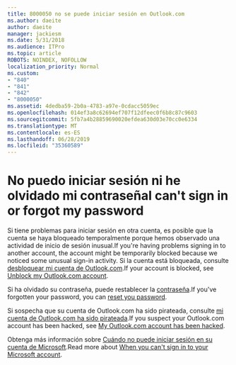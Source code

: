 ```yaml
---
title: 8000050 no se puede iniciar sesión en Outlook.com
ms.author: daeite
author: daeite
manager: jackiesm
ms.date: 5/31/2018
ms.audience: ITPro
ms.topic: article
ROBOTS: NOINDEX, NOFOLLOW
localization_priority: Normal
ms.custom:
- "840"
- "841"
- "842"
- "8000050"
ms.assetid: 4dedba59-2b0a-4783-a97e-0cdacc5059ec
ms.openlocfilehash: 014ef3a8c62694ef707f12dfeec0f6b8c87c9603
ms.sourcegitcommit: 5fb7a4b28859690020efdea630d03e70cc0e6334
ms.translationtype: MT
ms.contentlocale: es-ES
ms.lasthandoff: 06/28/2019
ms.locfileid: "35360589"
---
```

# <a name="i-cant-sign-in-or-forgot-my-password"></a><span data-ttu-id="2898b-102">No puedo iniciar sesión ni he olvidado mi contraseña</span><span class="sxs-lookup"><span data-stu-id="2898b-102">I can't sign in or forgot my password</span></span>

<span data-ttu-id="2898b-103">Si tiene problemas para iniciar sesión en otra cuenta, es posible que la cuenta se haya bloqueado temporalmente porque hemos observado una actividad de inicio de sesión inusual.</span><span class="sxs-lookup"><span data-stu-id="2898b-103">If you're having problems signing in to another account, the account might be temporarily blocked because we noticed some unusual sign-in activity.</span></span> <span data-ttu-id="2898b-104">Si la cuenta está bloqueada, consulte [desbloquear mi cuenta de Outlook.com](https://go.microsoft.com/fwlink/p/?linkid=2001800&amp;clcid=0x409).</span><span class="sxs-lookup"><span data-stu-id="2898b-104">If your account is blocked, see [Unblock my Outlook.com account](https://go.microsoft.com/fwlink/p/?linkid=2001800&amp;clcid=0x409).</span></span>
  
<span data-ttu-id="2898b-105">Si ha olvidado su contraseña, puede restablecer la [contraseña](https://go.microsoft.com/fwlink/p/?linkid=841909).</span><span class="sxs-lookup"><span data-stu-id="2898b-105">If you've forgotten your password, you can [reset you password](https://go.microsoft.com/fwlink/p/?linkid=841909).</span></span>
  
<span data-ttu-id="2898b-106">Si sospecha que su cuenta de Outlook.com ha sido pirateada, consulte [mi cuenta de Outlook.com ha sido pirateada](https://go.microsoft.com/fwlink/p/?linkid=874366).</span><span class="sxs-lookup"><span data-stu-id="2898b-106">If you suspect your Outlook.com account has been hacked, see [My Outlook.com account has been hacked](https://go.microsoft.com/fwlink/p/?linkid=874366).</span></span>
  
<span data-ttu-id="2898b-107">Obtenga más información sobre [Cuándo no puede iniciar sesión en su cuenta de Microsoft](https://go.microsoft.com/fwlink/p/?linkid=842227).</span><span class="sxs-lookup"><span data-stu-id="2898b-107">Read more about [When you can't sign in to your Microsoft account](https://go.microsoft.com/fwlink/p/?linkid=842227).</span></span>
  